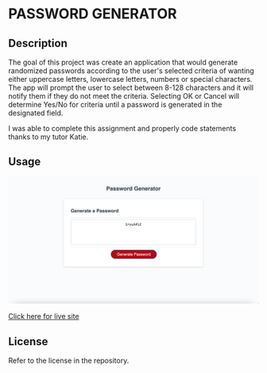 # PASSWORD GENERATOR

## Description

The goal of this project was create an application that would generate randomized passwords according to the user's selected criteria of wanting either uppercase letters, lowercase letters, numbers or special characters. The app will prompt the user to select between 8-128 characters and it will notify them if they do not meet the criteria. Selecting OK or Cancel will determine Yes/No for criteria until a password is generated in the designated field.

I was able to complete this assignment and properly code statements thanks to my tutor Katie.

## Usage

<img src="https://github.com/tyler273/password-generator/blob/main/images/livesite.png" />


[Click here for live site](https://tyler273.github.io/password-generator/)

## License

Refer to the license in the repository.
